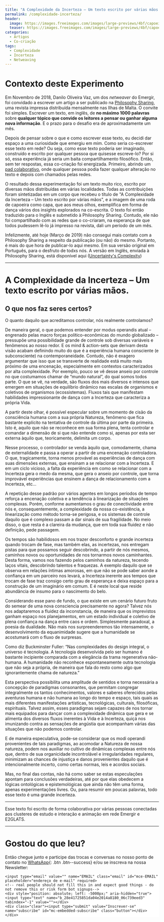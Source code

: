 ```yaml
---
title: "A Complexidade da Incerteza – Um texto escrito por várias mãos."
permalink: /complexidade-incerteza/
header:
  image: https://images.freeimages.com/images/large-previews/4bf/capoeira-1-1471961.jpg
  teaser: https://images.freeimages.com/images/large-previews/4bf/capoeira-1-1471961.jpg
categories:
  - Artigos
  - Co-criação
tags:
  - Complexidade
  - Incerteza
  - Netweaving
---
```


# Contexto deste Experimento

Em Novembro de 2018, Danilo Oliveira Vaz, um dos *netweaver* do Emergir, foi convidado a escrever um artigo a ser publicado na [Philosophy Sharing](https://www.philosophysharing.org/), uma revista impressa distribuída mensalmente nas Ilhas de Malta. O convite foi simples. Escrever um texto, em inglês, de **no máximo 1000 palavras** sobre **qualquer tópico que convide os leitores a pensar ou ganhar alguma nova informação**. E o prazo para o desafio era de aproximadamente um mês.

Depois de pensar sobre o que e como escrever esse texto, eu decidi dar espaço a uma curiosidade que emergiu em mim. Como seria co-escrever esse texto em rede? Ou seja, como esse texto poderia ser imaginado, construído e escrito por qualquer pessoa que quisesse escreve-lo? Por si só, essa experiência já seria um baita compartilhamento filosófico. Então, sem ter respostas, essa co-criação foi energizada. Primeiro, abrindo um [pad colaborativo](https://hackmd.io/o4d9AiqtRDWKrz_3FScdog?both#), onde qualquer pessoa podia fazer qualquer alteração no texto e depois com chamados pelas redes.

O resultado dessa experimentação foi um texto muito rico, escrito por diversas mãos distribuídas em várias localidades. Todas as contribuições foram sintetizadas em um corpo que recebeu o título de "A Complexidade da Incerteza – Um texto escrito por várias mãos", e a imagem de uma roda de capoeira como capa, que aos meus olhos, exemplifica em forma de dança vários dos insights explorados na co-escrita. O texto foi então traduzido para o Inglês e submetido à Philosophy Sharing. Contudo, ele não foi compartilhado com as redes que o co-criaram, na esperança de que todos pudessem lê-lo já impresso na revista, dali um período de um mês.

Infelizmente, até hoje (Março de 2019) não consegui mais contato com a Philosophy Sharing a respeito da publicação (ou não) do mesmo. Portanto, é mais do que hora de publicar-lo aqui mesmo. Em sua versão original em Português, para o desfruto de todxs nós. A versão em Inglês, enviada à Philosophy Sharing, está disponível aqui ([Uncertainty's Complexity](https://hackmd.io/SN0haXAfRQGvTJMDhMsnMQ?both#))

---

# A Complexidade da Incerteza – Um texto escrito por várias mãos.

## O que nos faz seres certos?

O quanto daquilo que acreditamos controlar, nós realmente controlamos?

De maneira geral, o que podemos entender por modus operandis atual – engrenado pelas macro forças político-econômicas do mundo globalizado – pressupõe uma possibilidade grande de controle sob diversas variáveis e fenômenos ao nosso redor. E os mind & action-sets que derivam desta visão acabam definindo muito do que é a experiência humana consciente (e subconsciente) na contemporaneidade. Contudo, não é exagero argumentar que isso que se transverte de realidade está muito mais próximo de uma encenação, especialmente em contextos caracterizados por alta complexidade. Por exemplo, pouco se vê desse anseio por controle no que costumamos chamar de “mundo natural”, do qual somos todos parte. O que se vê, na verdade, são fluxos dos mais diversos e intensos que emergem em situações de equilíbrio dinâmico nas escalas de organismos e coletivos de organismos (ecossistemas). Fluxos tais que manifestam habilidades impressionante de dança com a Incerteza que caracteriza a própria Vida.

A partir deste olhar, é possível especular sobre um momento de cisão da consciência humana com a sua própria Natureza, fenômeno que fica bastante explícito na tentativa de controle da última por parte da primeira. Isto é, aquilo que não se reconhece em sua forma plena, tenta controlar e comandar a dimensão de si que não entende como si, apenas por esta ser externa àquilo que, teoricamente, delimita um corpo.

Nesse processo, o controlador se venda àquilo que, comodamente, chama de externalidade e passa a operar a partir de uma encenação controladora. O que, tragicamente, torna menos provável as experiências de dança com suas dimensões externas, que ensinam a se relacionar com a Incerteza. E em um ciclo vicioso, a falta da experiência em como se relacionar com a Incerteza gera o medo da mesma, que gera o anseio por controle, que torna improvável experiências que ensinem a dança de relacionamento com a Incerteza, etc...

A repetição desse padrão por vários agentes em longos períodos de tempo reforça a encenação coletiva e a tendência à linearização de situações complexas. Porém, conforme aumentamos o grau de conectividade entre nós e, consequentemente, a complexidade da nossa co-existência, a linearização como método torna-se perigosa, e os sistemas de controle daquilo que é complexo passam a dar sinais de sua fragilidade. No meio disso, o que resta é a clareira da mudança, que em toda sua fluidez e não definição, pede passagem.

Os tempos são habilidosos em nos trazer desconforto e grande incerteza quando trocam de fase, mas também elas, as incertezas, nos entregam pistas para que possamos seguir descobrindo, a partir de nós mesmos, caminhos novos ou oportunidades de nos tornarmos novos caminhantes. Desta forma, vamos nos fazendo pelos caminhos da natureza, tecendo laços vitais, descobrindo talentos e fraquezas. A exemplo daquilo que se observa em relações íntimas amorosas, em que não se pode saber aonde a confiança em um parceiro nos levará, a Incerteza inerente aos tempos que trocam de fase traz consigo certo grau de esperança e deixa espaço para a construção de um imaginário em comum. E é neste local que reside abundância de insumo para o nascimento do belo.

Considerando esse pano de fundo, o que existe em um cenário futuro fruto do semear de uma nova consciencia precisamente no agora? Talvez nós nos adaptaremos a fluidez da inconstancia, de maneira que os imprevistos ganham espaço nos planejamentos, em um estado individual e coletivo de plena confiança na dança entre caos e ordem. Simplesmente paradoxal, a poesia da dualidade. Não mais nos surpreenderemos tão intensamente, o desenvolvimento da equanimidade sugere que a humanidade se acostumará com o fluxo de surpresas.

Como diz Buckminster Fuller: “Nas complexidades do design integral, o universo é tecnologia. A tecnologia desenvolvida pelo ser humano é bastante incipiente comparada com a elegância da trama regenerativa não-humana. A humanidade não reconhece espontaneamente outra tecnologia que não seja a própria, de maneira que fala do resto como algo que ignorantemente chama de natureza.”

Esta perspectiva possibilita uma amplitude de sentidos e torna necessária a concepção de paradigmas consonantes, que permitam congregar integralmente os tantos conhecimentos, valores e saberes oferecidos pelas aventuras humana e não humana ao longo do tempo e espaço, tais quais as mais diferentes manifestações artísticas, tecnológicas, culturais, filosóficas, espirituais. Talvez assim, esses paradigmas sejam capazes de nos tornar mais equipados para dançar com a complexidade dinâmica que gera e se alimenta dos diversos fluxos inerentes à Vida e à Incerteza, quiçá nos imunizando contra as sensações de angústia que acompanham várias das situações que não podemos controlar.

E de maneira especulativa, pode-se considerar que os modi operandi provenientes de tais paradigmas, ao acomodar a Natureza de nossa natureza, podem nos auxiliar no cultivo de dinâmicas complexas entre nós que, dentro de sua organicidade incontrolável e irregularidades regulares, minimizam as chances de injustiça e danos provenientes daquilo que é intencionalmente incerto, como certas normas, leis e acordos sociais.

Mas, no final das contas, não há como saber se estas especulações apontam para conclusões verdadeiras, até por que elas obedecem a lógicas ontológicas e epistemológicas que ainda não têm uma forma, apenas experimentações livres. Ou, para resumir em poucas palavras, todo esse texto é uma grande incerteza.

---

Esse texto foi escrito de forma colaborativa por várias pessoas conectadas aos clusteres de estudo e interação e animação em rede Emergir e E2GLATS.

---

# Gostou do que leu?

Então chegue junto e participe das trocas e conversas no nosso ponto de contato no [<i class="fab fa-whatsapp"></i> WhatsApp](https://chat.whatsapp.com/4DzwqHLNBkMJ8gCQ3MEeLb){: .btn .btn--success} e/ou se inscreva na nossa Newsletter:

<!-- Begin MailChimp Signup Form -->
<link href="//cdn-images.mailchimp.com/embedcode/horizontal-slim-10_7.css" rel="stylesheet" type="text/css">
<style type="text/css">
	#mc_embed_signup{background:#fff; clear:left; font:14px Helvetica,Arial,sans-serif; width:100%;}
	/* Add your own MailChimp form style overrides in your site stylesheet or in this style block.
	   We recommend moving this block and the preceding CSS link to the HEAD of your HTML file. */
</style>
<div id="mc_embed_signup">
<form action="https://emergir.us16.list-manage.com/subscribe/post?u=28e41725851da04e2014a8180&amp;id=06c739eed3" method="post" id="mc-embedded-subscribe-form" name="mc-embedded-subscribe-form" class="validate" target="_blank" novalidate>
    <div id="mc_embed_signup_scroll">

	<input type="email" value="" name="EMAIL" class="email" id="mce-EMAIL" placeholder="endereço de e-mail" required>
    <!-- real people should not fill this in and expect good things - do not remove this or risk form bot signups-->
    <div style="position: absolute; left: -5000px;" aria-hidden="true"><input type="text" name="b_28e41725851da04e2014a8180_06c739eed3" tabindex="-1" value=""></div>
    <div class="clear"><input type="submit" value="Inscrever-se" name="subscribe" id="mc-embedded-subscribe" class="button"></div>
    </div>
</form>
</div>

<!--End mc_embed_signup-->
